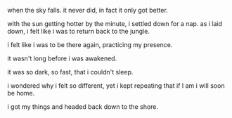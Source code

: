 when the sky falls.
it never did, in fact it only got better.

with the sun getting hotter by the minute, i settled down for a nap. as i laid down, i felt like i was to return back to the jungle.

i felt like i was to be there again, practicing my presence.

it wasn't long before i was awakened.

it was so dark, so fast, that i couldn't sleep.

i wondered why i felt so different, yet i kept repeating that if I am i will soon be home.

i got my things and headed back down to the shore.
